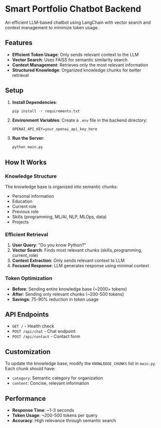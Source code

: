 # Smart Portfolio Chatbot Backend

An efficient LLM-based chatbot using LangChain with vector search and context management to minimize token usage.

## Features

- **Efficient Token Usage**: Only sends relevant context to the LLM
- **Vector Search**: Uses FAISS for semantic similarity search
- **Context Management**: Retrieves only the most relevant information
- **Structured Knowledge**: Organized knowledge chunks for better retrieval

## Setup

1. **Install Dependencies**:
   ```bash
   pip install -r requirements.txt
   ```

2. **Environment Variables**:
   Create a `.env` file in the backend directory:
   ```env
   OPENAI_API_KEY=your_openai_api_key_here
   ```

3. **Run the Server**:
   ```bash
   python main.py
   ```

## How It Works

### Knowledge Structure
The knowledge base is organized into semantic chunks:
- Personal information
- Education
- Current role
- Previous role
- Skills (programming, ML/AI, NLP, MLOps, data)
- Projects

### Efficient Retrieval
1. **User Query**: "Do you know Python?"
2. **Vector Search**: Finds most relevant chunks (skills_programming, current_role)
3. **Context Extraction**: Only sends relevant context to LLM
4. **Focused Response**: LLM generates response using minimal context

### Token Optimization
- **Before**: Sending entire knowledge base (~2000+ tokens)
- **After**: Sending only relevant chunks (~200-500 tokens)
- **Savings**: 75-90% reduction in token usage

## API Endpoints

- `GET /` - Health check
- `POST /api/chat` - Chat endpoint
- `POST /api/contact` - Contact form

## Customization

To update the knowledge base, modify the `KNOWLEDGE_CHUNKS` list in `main.py`. Each chunk should have:
- `category`: Semantic category for organization
- `content`: Concise, relevant information

## Performance

- **Response Time**: ~1-3 seconds
- **Token Usage**: ~200-500 tokens per query
- **Accuracy**: High relevance through semantic search 
